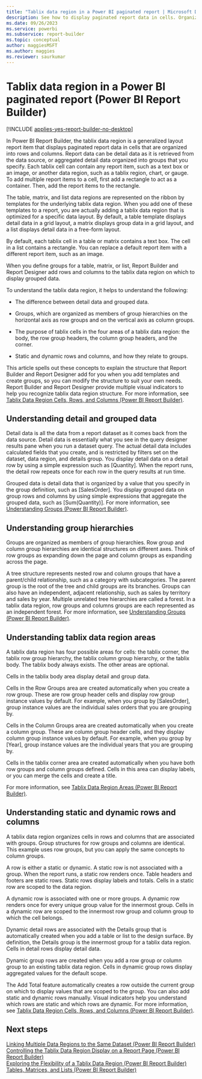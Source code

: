 ```yaml
---
title: "Tablix data region in a Power BI paginated report | Microsoft Docs"
description: See how to display paginated report data in cells. Organize data into rows and columns with a tablix data region in Power BI Report Builder.
ms.date: 09/26/2023
ms.service: powerbi
ms.subservice: report-builder
ms.topic: conceptual
author: maggiesMSFT
ms.author: maggies
ms.reviewer: saurkumar
---
```

# Tablix data region in a Power BI paginated report (Power BI Report Builder)

[!INCLUDE [applies-yes-report-builder-no-desktop](../../includes/applies-yes-report-builder-no-desktop.md)]

  In Power BI Report Builder, the tablix data region is a generalized layout report item that displays paginated report data in cells that are organized into rows and columns. Report data can be detail data as it is retrieved from the data source, or aggregated detail data organized into groups that you specify. Each tablix cell can contain any report item, such as a text box or an image, or another data region, such as a tablix region, chart, or gauge. To add multiple report items to a cell, first add a rectangle to act as a container. Then, add the report items to the rectangle. 
  
 The table, matrix, and list data regions are represented on the ribbon by templates for the underlying tablix data region. When you add one of these templates to a report, you are actually adding a tablix data region that is optimized for a specific data layout. By default, a table template displays detail data in a grid layout, a matrix displays group data in a grid layout, and a list displays detail data in a free-form layout.  
  
 By default, each tablix cell in a table or matrix contains a text box. The cell in a list contains a rectangle. You can replace a default report item with a different report item, such as an image.  
  
 When you define groups for a table, matrix, or list, Report Builder and Report Designer add rows and columns to the tablix data region on which to display grouped data.  
  
 To understand the tablix data region, it helps to understand the following:  
  
*   The difference between detail data and grouped data.  
  
*   Groups, which are organized as members of group hierarchies on the horizontal axis as row groups and on the vertical axis as column groups.  
  
*  The purpose of tablix cells in the four areas of a tablix data region: the body, the row group headers, the column group headers, and the corner.  
  
*  Static and dynamic rows and columns, and how they relate to groups.  
  
 This article spells out these concepts to explain the structure that Report Builder and Report Designer add for you when you add templates and create groups, so you can modify the structure to suit your own needs. Report Builder and Report Designer provide multiple visual indicators to help you recognize tablix data region structure. For more information, see [Tablix Data Region Cells, Rows, and Columns &#40;Power BI Report Builder&#41;](/sql/reporting-services/report-design/tablix-data-region-cells-rows-and-columns-report-builder-and-ssrs).  
  
  
## Understanding detail and grouped data  
 Detail data is all the data from a report dataset as it comes back from the data source. Detail data is essentially what you see in the query designer results pane when you run a dataset query. The actual detail data includes calculated fields that you create, and is restricted by filters set on the dataset, data region, and details group. You display detail data on a detail row by using a simple expression such as [Quantity]. When the report runs, the detail row repeats once for each row in the query results at run time.  
  
 Grouped data is detail data that is organized by a value that you specify in the group definition, such as [SalesOrder]. You display grouped data on group rows and columns by using simple expressions that aggregate the grouped data, such as [Sum(Quantity)]. For more information, see [Understanding Groups &#40;Power BI Report Builder&#41;](../../paginated-reports/report-design/understand-groups-report-builder.md).  
  
## Understanding group hierarchies  
 Groups are organized as members of group hierarchies. Row group and column group hierarchies are identical structures on different axes. Think of row groups as expanding down the page and column groups as expanding across the page.  
  
 A tree structure represents nested row and column groups that have a parent/child relationship, such as a category with subcategories. The parent group is the root of the tree and child groups are its branches. Groups can also have an independent, adjacent relationship, such as sales by territory and sales by year. Multiple unrelated tree hierarchies are called a forest. In a tablix data region, row groups and columns groups are each represented as an independent forest. For more information, see [Understanding Groups &#40;Power BI Report Builder&#41;](../../paginated-reports/report-design/understand-groups-report-builder.md).  
  
## Understanding tablix data region areas  
 A tablix data region has four possible areas for cells: the tablix corner, the tablix row group hierarchy, the tablix column group hierarchy, or the tablix body. The tablix body always exists. The other areas are optional.  
  
 Cells in the tablix body area display detail and group data.  
  
 Cells in the Row Groups area are created automatically when you create a row group. These are row group header cells and display row group instance values by default. For example, when you group by [SalesOrder], group instance values are the individual sales orders that you are grouping by.  
  
 Cells in the Column Groups area are created automatically when you create a column group. These are column group header cells, and they display column group instance values by default. For example, when you group by [Year], group instance values are the individual years that you are grouping by.  
  
 Cells in the tablix corner area are created automatically when you have both row groups and column groups defined. Cells in this area can display labels, or you can merge the cells and create a title.  
  
 For more information, see [Tablix Data Region Areas &#40;Power BI Report Builder&#41;](/sql/reporting-services/report-design/tablix-data-region-areas-report-builder-and-ssrs).  
  
## Understanding static and dynamic rows and columns  
 A tablix data region organizes cells in rows and columns that are associated with groups. Group structures for row groups and columns are identical. This example uses row groups, but you can apply the same concepts to column groups.  
  
 A row is either a static or dynamic. A static row is not associated with a group. When the report runs, a static row renders once. Table headers and footers are static rows. Static rows display labels and totals. Cells in a static row are scoped to the data region.  
  
 A dynamic row is associated with one or more groups. A dynamic row renders once for every unique group value for the innermost group. Cells in a dynamic row are scoped to the innermost row group and column group to which the cell belongs.  
  
 Dynamic detail rows are associated with the Details group that is automatically created when you add a table or list to the design surface. By definition, the Details group is the innermost group for a tablix data region. Cells in detail rows display detail data.  
  
 Dynamic group rows are created when you add a row group or column group to an existing tablix data region. Cells in dynamic group rows display aggregated values for the default scope.  
  
 The Add Total feature automatically creates a row outside the current group on which to display values that are scoped to the group. You can also add static and dynamic rows manually. Visual indicators help you understand which rows are static and which rows are dynamic. For more information, see [Tablix Data Region Cells, Rows, and Columns &#40;Power BI Report Builder&#41;](/sql/reporting-services/report-design/tablix-data-region-cells-rows-and-columns-report-builder-and-ssrs).  
  
## Next steps  
 [Linking Multiple Data Regions to the Same Dataset &#40;Power BI Report Builder&#41;](/sql/reporting-services/report-design/linking-multiple-data-regions-to-the-same-dataset-report-builder-and-ssrs)   
 [Controlling the Tablix Data Region Display on a Report Page &#40;Power BI Report Builder&#41;](/sql/reporting-services/report-design/controlling-the-tablix-data-region-display-on-a-report-page)   
 [Exploring the Flexibility of a Tablix Data Region &#40;Power BI Report Builder&#41;](/sql/reporting-services/report-design/exploring-the-flexibility-of-a-tablix-data-region-report-builder-and-ssrs)   
 [Tables, Matrices, and Lists &#40;Power BI Report Builder&#41;](../../paginated-reports/report-builder-tables-matrices-lists.md)  
  
  
